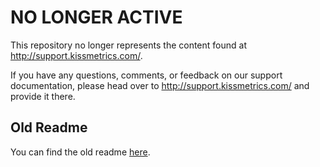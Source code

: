 # NO LONGER ACTIVE

This repository no longer represents the content found at http://support.kissmetrics.com/.

If you have any questions, comments, or feedback on our support documentation, please head
over to http://support.kissmetrics.com/ and provide it there.

## Old Readme

You can find the old readme [here](https://github.com/kissmetrics/km-support/blob/gh-pages/old-README.md).
